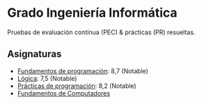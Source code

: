 # Grado Ingeniería Informática

Pruebas de evaluación contínua (PEC) & prácticas (PR) resueltas.

## Asignaturas

* [Fundamentos de programación](http://cv.uoc.edu/tren/trenacc/web/GAT_EXP.PLANDOCENTE?any_academico=20171&cod_asignatura=75.554&idioma=CAS&pagina=PD_PREV_SECRE): 8,7 (Notable)
* [Lógica](http://cv.uoc.edu/tren/trenacc/web/GAT_EXP.PLANDOCENTE?any_academico=20172&cod_asignatura=75.570&idioma=CAS&pagina=PD_PREV_PORTAL): 7,5 (Notable)	
* [Prácticas de programación](http://cv.uoc.edu/tren/trenacc/web/GAT_EXP.PLANDOCENTE?any_academico=20172&cod_asignatura=75.555&idioma=CAS&pagina=PD_PREV_PORTAL): 8,2 (Notable)
* [Fundamentos de Computadores](https://universidadviucom.cdnstatics2.com/sites/default/files/05GIIN_GUIA%20DIDACTICA%20Fundamentos%20de%20Computadores_WEB.pdf)